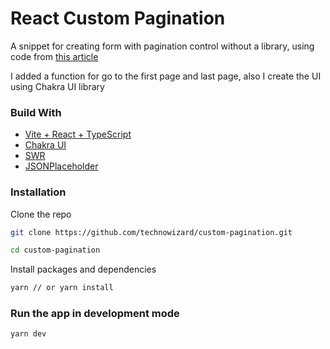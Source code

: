 # React Custom Pagination

A snippet for creating form with pagination control without a library, using code from [this article](https://www.freecodecamp.org/news/build-a-custom-pagination-component-in-react)

I added a function for go to the first page and last page, also I create the UI using Chakra UI library

### Build With

- [Vite + React + TypeScript](https://vitejs.dev)
- [Chakra UI](https://chakra-ui.com)
- [SWR](https://swr.vercel.app)
- [JSONPlaceholder](https://jsonplaceholder.typicode.com)

### Installation

Clone the repo

```sh
git clone https://github.com/technowizard/custom-pagination.git

cd custom-pagination
```

Install packages and dependencies

```sh
yarn // or yarn install
```

### Run the app in development mode

```sh
yarn dev
```
